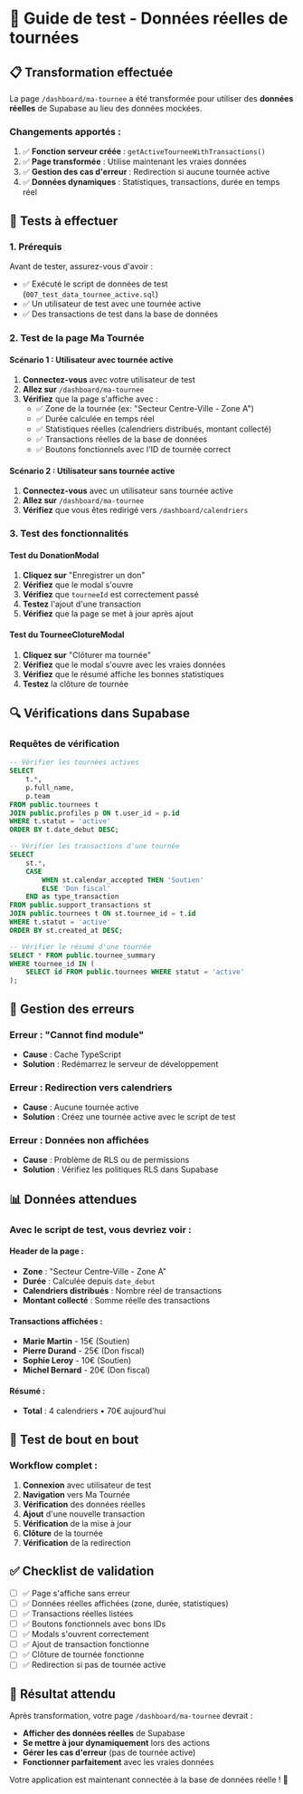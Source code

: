 # 🚀 Guide de test - Données réelles de tournées

## 📋 **Transformation effectuée**

La page `/dashboard/ma-tournee` a été transformée pour utiliser des **données réelles** de Supabase au lieu des données mockées.

### **Changements apportés** :

1. ✅ **Fonction serveur créée** : `getActiveTourneeWithTransactions()`
2. ✅ **Page transformée** : Utilise maintenant les vraies données
3. ✅ **Gestion des cas d'erreur** : Redirection si aucune tournée active
4. ✅ **Données dynamiques** : Statistiques, transactions, durée en temps réel

## 🧪 **Tests à effectuer**

### **1. Prérequis**

Avant de tester, assurez-vous d'avoir :
- ✅ Exécuté le script de données de test (`007_test_data_tournee_active.sql`)
- ✅ Un utilisateur de test avec une tournée active
- ✅ Des transactions de test dans la base de données

### **2. Test de la page Ma Tournée**

#### **Scénario 1 : Utilisateur avec tournée active**
1. **Connectez-vous** avec votre utilisateur de test
2. **Allez sur** `/dashboard/ma-tournee`
3. **Vérifiez** que la page s'affiche avec :
   - ✅ Zone de la tournée (ex: "Secteur Centre-Ville - Zone A")
   - ✅ Durée calculée en temps réel
   - ✅ Statistiques réelles (calendriers distribués, montant collecté)
   - ✅ Transactions réelles de la base de données
   - ✅ Boutons fonctionnels avec l'ID de tournée correct

#### **Scénario 2 : Utilisateur sans tournée active**
1. **Connectez-vous** avec un utilisateur sans tournée active
2. **Allez sur** `/dashboard/ma-tournee`
3. **Vérifiez** que vous êtes redirigé vers `/dashboard/calendriers`

### **3. Test des fonctionnalités**

#### **Test du DonationModal**
1. **Cliquez sur** "Enregistrer un don"
2. **Vérifiez** que le modal s'ouvre
3. **Vérifiez** que `tourneeId` est correctement passé
4. **Testez** l'ajout d'une transaction
5. **Vérifiez** que la page se met à jour après ajout

#### **Test du TourneeClotureModal**
1. **Cliquez sur** "Clôturer ma tournée"
2. **Vérifiez** que le modal s'ouvre avec les vraies données
3. **Vérifiez** que le résumé affiche les bonnes statistiques
4. **Testez** la clôture de tournée

## 🔍 **Vérifications dans Supabase**

### **Requêtes de vérification**

```sql
-- Vérifier les tournées actives
SELECT 
    t.*,
    p.full_name,
    p.team
FROM public.tournees t
JOIN public.profiles p ON t.user_id = p.id
WHERE t.statut = 'active'
ORDER BY t.date_debut DESC;

-- Vérifier les transactions d'une tournée
SELECT 
    st.*,
    CASE 
        WHEN st.calendar_accepted THEN 'Soutien'
        ELSE 'Don fiscal'
    END as type_transaction
FROM public.support_transactions st
JOIN public.tournees t ON st.tournee_id = t.id
WHERE t.statut = 'active'
ORDER BY st.created_at DESC;

-- Vérifier le résumé d'une tournée
SELECT * FROM public.tournee_summary 
WHERE tournee_id IN (
    SELECT id FROM public.tournees WHERE statut = 'active'
);
```

## 🚨 **Gestion des erreurs**

### **Erreur : "Cannot find module"**
- **Cause** : Cache TypeScript
- **Solution** : Redémarrez le serveur de développement

### **Erreur : Redirection vers calendriers**
- **Cause** : Aucune tournée active
- **Solution** : Créez une tournée active avec le script de test

### **Erreur : Données non affichées**
- **Cause** : Problème de RLS ou de permissions
- **Solution** : Vérifiez les politiques RLS dans Supabase

## 📊 **Données attendues**

### **Avec le script de test, vous devriez voir** :

#### **Header de la page** :
- **Zone** : "Secteur Centre-Ville - Zone A"
- **Durée** : Calculée depuis `date_debut`
- **Calendriers distribués** : Nombre réel de transactions
- **Montant collecté** : Somme réelle des transactions

#### **Transactions affichées** :
- **Marie Martin** - 15€ (Soutien)
- **Pierre Durand** - 25€ (Don fiscal)
- **Sophie Leroy** - 10€ (Soutien)
- **Michel Bernard** - 20€ (Don fiscal)

#### **Résumé** :
- **Total** : 4 calendriers • 70€ aujourd'hui

## 🔄 **Test de bout en bout**

### **Workflow complet** :
1. **Connexion** avec utilisateur de test
2. **Navigation** vers Ma Tournée
3. **Vérification** des données réelles
4. **Ajout** d'une nouvelle transaction
5. **Vérification** de la mise à jour
6. **Clôture** de la tournée
7. **Vérification** de la redirection

## ✅ **Checklist de validation**

- [ ] ✅ Page s'affiche sans erreur
- [ ] ✅ Données réelles affichées (zone, durée, statistiques)
- [ ] ✅ Transactions réelles listées
- [ ] ✅ Boutons fonctionnels avec bons IDs
- [ ] ✅ Modals s'ouvrent correctement
- [ ] ✅ Ajout de transaction fonctionne
- [ ] ✅ Clôture de tournée fonctionne
- [ ] ✅ Redirection si pas de tournée active

## 🎯 **Résultat attendu**

Après transformation, votre page `/dashboard/ma-tournee` devrait :
- **Afficher des données réelles** de Supabase
- **Se mettre à jour dynamiquement** lors des actions
- **Gérer les cas d'erreur** (pas de tournée active)
- **Fonctionner parfaitement** avec les vraies données

Votre application est maintenant connectée à la base de données réelle ! 🚀


